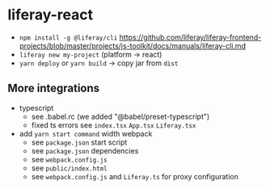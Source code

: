 # liferay-react

- `npm install -g @liferay/cli` https://github.com/liferay/liferay-frontend-projects/blob/master/projects/js-toolkit/docs/manuals/liferay-cli.md
- `liferay new my-project` (platform -> react)
- `yarn deploy` or `yarn build` -> copy jar from `dist`

## More integrations

- typescript
  - see .babel.rc (we added "@babel/preset-typescript")
  - fixed ts errors see `index.tsx` `App.tsx` `Liferay.tsx`
- add `yarn start command` width webpack
  - see `package.json` start script
  - see `package.json` dependencies
  - see `webpack.config.js`
  - see `public/index.html`
  - see `webpack.config.js` and `Liferay.ts` for proxy configuration
